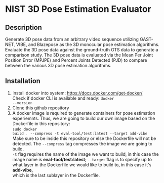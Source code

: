# NIST 3D Pose Estimation Evaluator

## Description
Generate 3D pose data from an arbitrary video sequence utilizing GAST-NET, VIBE, and Blazepose
as the 3D monocular pose estimation algorithms. Evaluate the 3D pose data against the ground-truth
OTS data to generate a comparison study. The 3D pose data is evaluated via the Mean Per Joint Position Error (MPJPE)
and Percent Joints Detected (PJD) to compare between the various 3D pose estimation algorithms. 

## Installation 
 1. Install docker into system: https://docs.docker.com/get-docker/<br>
    Check if docker CLI is available and ready: <code>docker --version</code>
 2. Clone this github repository
 3. A docker image is required to generate containers for pose estimation <br>
    experiemnts. Thus, we are going to build our own image based on the <br>
    Dockerfile in this repository: <br>
    <code>sudo docker build . --compress -t eval-tool/test:latest --target add-vibe</code> <br>
    Make sure to be inside this repository or else the Dockerfile will not be <br>
    detected. The `--compress` tag compresses the image we are going to build. <br>
    `-t` flag requires the name of the image we want to build, in this case the <br>
    image name is **eval-tool/test:latest**; `--target` flag is to specify up to <br>
    what layer in the Dockerfile we would like to build to, in this case it's **add-vibe**,<br>
    which is the last sublayer in the Dockerfile. 
